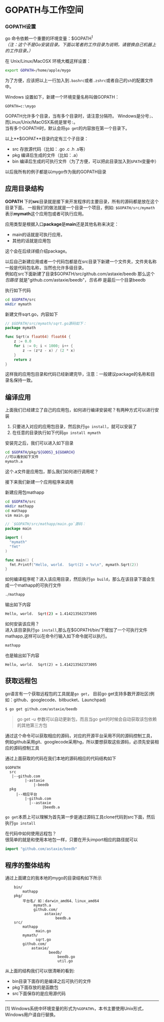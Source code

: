 # GOPATH与工作空间

### GOPATH设置
go 命令依赖一个重要的环境变量：$GOPATH<sup>1</sup>   
*（注：这个不是Go安装目录。下面以笔者的工作目录为说明，请替换自己机器上的工作目录。）*

在 Unix/Linux/MacOSX 环境大概这样设置：
```sh
export GOPATH=/home/apple/mygo
```
为了方便，应该把以上一行加入到`.bashrc`或者`.zshrc`或者自己的`sh`的配置文件中。

Windows 设置如下，新建一个环境变量名称叫做GOPATH：
```
GOPATH=c:\mygo
```
GOPATH允许多个目录，当有多个目录时，请注意分隔符。 Windows是分号`;`、而Linux/Unix/MacOSX系统是冒号`:`。   
当有多个GOPATH时，默认会将`go get`的内容放在第一个目录下。

以上**$GOPAT**目录约定有三个子目录：   
- src 存放源代码（比如：.go .c .h .s等）
- pkg 编译后生成的文件（比如：.a）
- bin 编译后生成的可执行文件（为了方便，可以把此目录加入到`$PATH`变量中）

以后我所有的例子都是以mygo作为我的GOPATH目录

## 应用目录结构
**GOPATH** 下的**src**目录就是接下来开发程序的主要目录，所有的源码都是放在这个目录下面。
一般我们的做法就是一个目录一个项目，例如: `$GOPATH/src/mymath` 表示**mymath**这个应用包或者可执行应用。

应用类型是根据入口**package**是**main**还是其他名称来决定：

* main的话就是可执行应用，
* 其他的话就是应用包

这个会在后续详细介绍package。

以后自己新建应用或者一个代码包都是在src目录下新建一个文件夹，文件夹名称一般是代码包名称，当然也允许多级目录。   
例如在src下面新建了目录$GOPATH/src/github.com/astaxie/beedb 
那么这个 *包路径* 就是"github.com/astaxie/beedb"，*包名称* 是最后一个目录beedb

执行如下代码
```sh
cd $GOPATH/src
mkdir mymath
```
新建文件sqrt.go，内容如下
```go
// $GOPATH/src/mymath/sqrt.go源码如下：
package mymath

func Sqrt(x float64) float64 {
	z := 0.0
	for i := 0; i < 1000; i++ {
		z -= (z*z - x) / (2 * x)
	}
	return z
}
```
这样我的应用包目录和代码已经新建完毕，注意：一般建议package的名称和目录名保持一致。

## 编译应用
上面我们已经建立了自己的应用包，如何进行编译安装呢？有两种方式可以进行安装

  1. 只要进入对应的应用包目录，然后执行`go install`，就可以安装了
  2. 在任意的目录执行如下代码`go install mymath`

安装完之后，我们可以进入如下目录
```sh
cd $GOPATH/pkg/${GOOS}_${GOARCH}
//可以看到如下文件
mymath.a
```
这个.a文件是应用包，那么我们如何进行调用呢？

接下来我们新建一个应用程序来调用

新建应用包mathapp
```sh
cd $GOPATH/src
mkdir mathapp
cd mathapp
vim main.go
```

```go
// `$GOPATH/src/mathapp/main.go`源码：
package main

import (
  "mymath"
  "fmt"
)

func main() {
  fmt.Printf("Hello, world.  Sqrt(2) = %v\n", mymath.Sqrt(2))
}
```
如何编译程序呢？进入该应用目录，然后执行`go build`，那么在该目录下面会生成一个mathapp的可执行文件
```sh
./mathapp
```
输出如下内容
```sh
Hello, world.  Sqrt(2) = 1.414213562373095
```
如何安装该应用？   
进入该目录执行`go install`,那么在$GOPATH/bin/下增加了一个可执行文件mathapp,这样可以在命令行输入如下命令就可以执行。
```sh
mathapp
```

也是输出如下内容
```
Hello, world.  Sqrt(2) = 1.414213562373095
```

## 获取远程包
go语言有一个获取远程包的工具就是`go get`，
目前go get支持多数开源社区(例如：github、googlecode、bitbucket、Launchpad)
```sh
$ go get github.com/astaxie/beedb
```
>go get -u 参数可以自动更新包，而且当go get的时候会自动获取该包依赖的其他第三方包

通过这个命令可以获取相应的源码，对应的开源平台采用不同的源码控制工具，
例如github采用git、googlecode采用hg，所以要想获取这些源码，必须先安装相应的源码控制工具

通过上面获取的代码在我们本地的源码相应的代码结构如下
```
$GOPATH
  src
   |--github.com
		 |-astaxie
			 |-beedb
  pkg
	 |--相应平台
		 |-github.com
		   |--astaxie
				 |beedb.a
```

`go get`本质上可以理解为首先第一步是通过源码工具clone代码到src下面，然后执行`go install`

在代码中如何使用远程包？   
很简单的就是和使用本地包一样，只要在开头import相应的路径就可以
```go
import "github.com/astaxie/beedb"
```

## 程序的整体结构
通过上面建立的我本地的mygo的目录结构如下所示
```
	bin/
		mathapp
	pkg/
		平台名/ 如：darwin_amd64、linux_amd64
			 mymath.a
			 github.com/
				  astaxie/
					   beedb.a
	src/
		mathapp
			  main.go
		mymath/
			  sqrt.go
		github.com/
		    astaxie/
					beedb/
						beedb.go
						util.go
```

从上面的结构我们可以很清晰的看到: 
 * bin目录下面存的是编译之后可执行的文件
 * pkg下面存放的是函数包
 * src下面保存的是应用源代码

 - - -
[1] Windows系统中环境变量的形式为`%GOPATH%`，本书主要使用Unix形式，Windows用户请自行替换。
